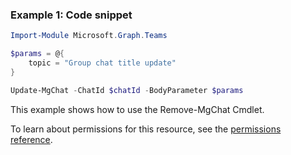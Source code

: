 ### Example 1: Code snippet

```powershellImport-Module Microsoft.Graph.Teams

$params = @{
	topic = "Group chat title update"
}

Update-MgChat -ChatId $chatId -BodyParameter $params
```
This example shows how to use the Remove-MgChat Cmdlet.
To learn about permissions for this resource, see the [permissions reference](/graph/permissions-reference).

